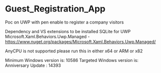 # Guest_Registration_App
Poc on UWP with pen enable to register a company visitors

Dependency and VS extensions to be installed
SQLite for UWP 
Microsoft.Xaml.Behaviors.Uwp.Managed - https://www.nuget.org/packages/Microsoft.Xaml.Behaviors.Uwp.Managed/

AnyCPU is not supported please run this in either x64 or ARM or x82

Minimum Windows version is: 10586
Targeted Windows version is: Anniversary Update : 14393